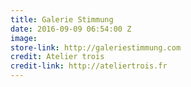 ```yaml
---
title: Galerie Stimmung
date: 2016-09-09 06:54:00 Z
image: 
store-link: http://galeriestimmung.com
credit: Atelier trois
credit-link: http://ateliertrois.fr
---
```


